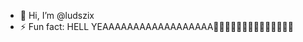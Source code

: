 - 👋 Hi, I’m @ludszix
- ⚡ Fun fact: HELL YEAAAAAAAAAAAAAAAAAA🦅🦅🦅🦅🦅🦅🦅🦅🦅🦅🦅🦅🦅🦅

<!---
ludszix/ludszix is a ✨ special ✨ repository because its `README.md` (this file) appears on your GitHub profile.
You can click the Preview link to take a look at your changes.
--->
